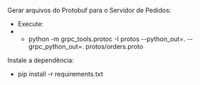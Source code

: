 Gerar arquivos do Protobuf para o Servidor de Pedidos:
* Execute:
* * python -m grpc_tools.protoc -I protos --python_out=. --grpc_python_out=. protos/orders.proto

Instale a dependência:
* pip install -r requirements.txt

